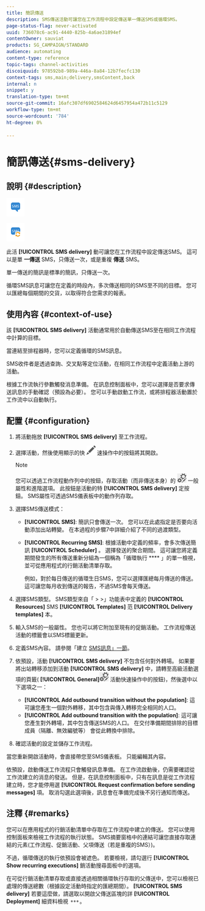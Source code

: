 ```yaml
---
title: 簡訊傳送
description: SMS傳送活動可讓您在工作流程中設定傳送單一傳送SMS或循環SMS。
page-status-flag: never-activated
uuid: 736078c6-ac91-4440-825b-4a6ae31894ef
contentOwner: sauviat
products: SG_CAMPAIGN/STANDARD
audience: automating
content-type: reference
topic-tags: channel-activities
discoiquuid: 978592b8-989a-446a-8a84-12b7fecfc130
context-tags: sms,main;delivery,smsContent,back
internal: n
snippet: y
translation-type: tm+mt
source-git-commit: 16afc307df6902584624d6457954a472b11c5129
workflow-type: tm+mt
source-wordcount: '784'
ht-degree: 0%

---
```



# 簡訊傳送{#sms-delivery}

## 說明 {#description}

![](assets/sms.png)

![](assets/recurrentsms.png)

此活 **[!UICONTROL SMS delivery]** 動可讓您在工作流程中設定傳送SMS。 這可以是單 **一傳送** SMS，只傳送一次，或是重複 **傳送** SMS。

單一傳送的簡訊是標準的簡訊，只傳送一次。

循環SMS訊息可讓您在定義的時段內，多次傳送相同的SMS至不同的目標。 您可以匯總每個期間的交貨，以取得符合您需求的報表。

## 使用內容 {#context-of-use}

該 **[!UICONTROL SMS delivery]** 活動通常用於自動傳送SMS至在相同工作流程中計算的目標。

當連結至排程器時，您可以定義循環的SMS訊息。

SMS收件者是透過查詢、交叉點等定位活動，在相同工作流程中定義活動上游的活動。

根據工作流執行參數觸發消息準備。 在訊息控制面板中，您可以選擇是否要求傳送訊息的手動確認（預設為必要）。 您可以手動啟動工作流，或將排程器活動置於工作流中以自動執行。

## 配置 {#configuration}

1. 將活動拖放 **[!UICONTROL SMS delivery]** 至工作流程。
1. 選擇活動，然後使用顯示的快 ![](assets/edit_darkgrey-24px.png) 速操作中的按鈕將其開啟。

   >[!NOTE]
   >
   >您可以透過工作流程動作列中的按鈕，存取活動（而非傳送本身）的 ![](assets/dlv_activity_params-24px.png) 一般屬性和進階選項。 此按鈕是活動的特 **[!UICONTROL SMS delivery]** 定按鈕。 SMS屬性可透過SMS儀表板中的動作列存取。

1. 選擇SMS傳送模式：

   * **[!UICONTROL SMS]**: 簡訊只會傳送一次。 您可以在此處指定是否要向活動添加出站轉變。 在本過程的步驟7中詳細介紹了不同的過渡類型。
   * **[!UICONTROL Recurring SMS]**: 根據活動中定義的頻率，會多次傳送簡訊 **[!UICONTROL Scheduler]** 。 選擇發送的聚合期間。 這可讓您將定義期間發生的所有傳送重新分組為一個稱為「循環執行 **** 」的單一檢視，並可從應用程式的行銷活動清單存取。

      例如，對於每日傳送的循環生日SMS，您可以選擇匯總每月傳送的傳送。 這可讓您每月收到傳送的報告，不過SMS會每天傳送。

1. 選擇SMS類型。 SMS類型來自「 > >」功能表中定義的 **[!UICONTROL Resources]** SMS **[!UICONTROL Templates]** 范 **[!UICONTROL Delivery templates]** 本。
1. 輸入SMS的一般屬性。 您也可以將它附加至現有的促銷活動。 工作流程傳送活動的標籤會以SMS標籤更新。
1. 定義SMS內容。 請參閱「建立 [SMS訊息」一節](../../channels/using/creating-an-sms-message.md)。
1. 依預設，活動 **[!UICONTROL SMS delivery]** 不包含任何對外轉場。 如果要將出站轉移添加到活動 **[!UICONTROL SMS delivery]** 中，請轉至高級活動選項的頁籤( **[!UICONTROL General]**![](assets/dlv_activity_params-24px.png) 活動快速操作中的按鈕)，然後選中以下選項之一：

   * **[!UICONTROL Add outbound transition without the population]**: 這可讓您產生一個對外轉移，其中包含與傳入轉移完全相同的人口。
   * **[!UICONTROL Add outbound transition with the population]**: 這可讓您產生對外轉場，其中包含傳送SMS的人口。 在交付準備期間排除的目標成員（隔離、無效編號等） 會從此轉換中排除。

1. 確認活動的設定並儲存工作流程。

當您重新開啟活動時，會直接帶您至SMS儀表板。 只能編輯其內容。

依預設，啟動傳送工作流程只會觸發訊息準備。 在工作流啟動後，仍需要確認從工作流建立的消息的發送。 但是，在訊息控制面板中，只有在訊息是從工作流程建立時，您才能停用選 **[!UICONTROL Request confirmation before sending messages]** 項。 取消勾選此選項後，訊息會在準備完成後不另行通知而傳送。

## 注釋 {#remarks}

您可以在應用程式的行銷活動清單中存取在工作流程中建立的傳送。 您可以使用控制面板來檢視工作流程的執行狀態。 SMS摘要窗格中的連結可讓您直接存取連結的元素(工作流程、促銷活動、父項傳送（若是重複的SMS）)。

不過，循環傳送的執行依預設會被遮色。 若要檢視，請勾選行 **[!UICONTROL Show recurring executions]** 銷活動搜尋面板中的選項。

在可從行銷活動清單存取或直接透過相關循環執行存取的父傳送中，您可以檢視已處理的傳送總數（根據設定活動時指定的匯總期間）。 **[!UICONTROL SMS delivery]** 若要這麼做，請選取以開啟父傳送區塊的詳 **[!UICONTROL Deployment]** 細資料檢視 ![](assets/wkf_dlv_detail_button.png)。

